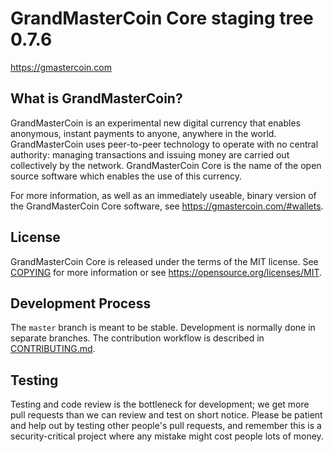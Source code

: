 GrandMasterCoin Core staging tree 0.7.6
===============================

https://gmastercoin.com


What is GrandMasterCoin?
----------------

GrandMasterCoin is an experimental new digital currency that enables anonymous, instant
payments to anyone, anywhere in the world. GrandMasterCoin uses peer-to-peer technology
to operate with no central authority: managing transactions and issuing money
are carried out collectively by the network. GrandMasterCoin Core is the name of the open
source software which enables the use of this currency.

For more information, as well as an immediately useable, binary version of
the GrandMasterCoin Core software, see https://gmastercoin.com/#wallets.


License
-------

GrandMasterCoin Core is released under the terms of the MIT license. See [COPYING](COPYING) for more
information or see https://opensource.org/licenses/MIT.

Development Process
-------------------

The `master` branch is meant to be stable. Development is normally done in separate branches.
The contribution workflow is described in [CONTRIBUTING.md](CONTRIBUTING.md).

Testing
-------

Testing and code review is the bottleneck for development; we get more pull
requests than we can review and test on short notice. Please be patient and help out by testing
other people's pull requests, and remember this is a security-critical project where any mistake might cost people
lots of money.
